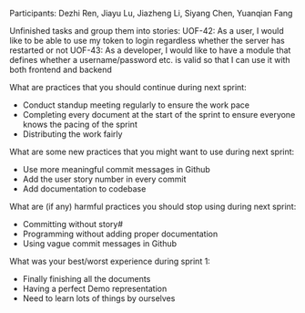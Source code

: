 Participants: Dezhi Ren, Jiayu Lu, Jiazheng Li, Siyang Chen, Yuanqian Fang

Unfinished tasks and group them into stories: 
UOF-42: As a user, I would like to be able to use my token to login regardless whether the server has restarted or not
UOF-43: As a developer, I would like to have a module that defines whether a username/password etc. is valid so that I can use it with both frontend and backend


What are practices that you should continue during next sprint:
- Conduct standup meeting regularly to ensure the work pace
- Completing every document at the start of the sprint to ensure everyone knows the pacing of the sprint
- Distributing the work fairly


What are some new practices that you might want to use during next sprint:
- Use more meaningful commit messages in Github
- Add the user story number in every commit
- Add documentation to codebase


What are (if any) harmful practices you should stop using during next sprint:
- Committing without story# 
- Programming without adding proper documentation
- Using vague commit messages in Github


What was your best/worst experience during sprint 1:
- Finally finishing all the documents
- Having a perfect Demo representation
- Need to learn lots of things by ourselves
